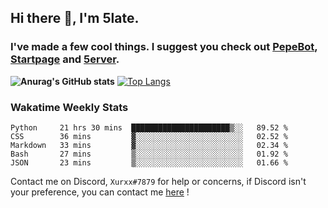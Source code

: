 ## Hi there 👋, I'm 5late.
### I've made a few cool things. I suggest you check out [PepeBot](https://github.com/5late/Pepe-Bot), [Startpage](https://github.com/5late/startpage) and [5erver](https://github.com/5late/5erver). 
**![Anurag's GitHub stats](https://github-readme-stats.vercel.app/api?username=5late&count_private=true&show_icons=true&theme=tokyonight)**
[![Top Langs](https://github-readme-stats.vercel.app/api/top-langs/?username=5late&theme=ayu-mirage)](https://github.com/anuraghazra/github-readme-stats)

### Wakatime Weekly Stats

<!--START_SECTION:waka-->
```text
Python     21 hrs 30 mins  ██████████████████████▒░░   89.52 % 
CSS        36 mins         ▓░░░░░░░░░░░░░░░░░░░░░░░░   02.52 % 
Markdown   33 mins         ▓░░░░░░░░░░░░░░░░░░░░░░░░   02.34 % 
Bash       27 mins         ▒░░░░░░░░░░░░░░░░░░░░░░░░   01.92 % 
JSON       23 mins         ▒░░░░░░░░░░░░░░░░░░░░░░░░   01.66 % 
```
<!--END_SECTION:waka-->

Contact me on Discord, ``Xurxx#7879`` for help or concerns, if Discord isn't your preference, you can contact me [here](https://github.com/5late/5late/issues) !
